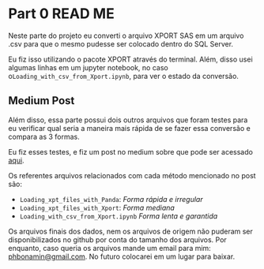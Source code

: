 # Part 0 READ ME

Neste parte do projeto eu converti o arquivo XPORT SAS em um arquivo .csv para que o mesmo pudesse ser colocado dentro do SQL Server.

Eu fiz isso utilizando o pacote XPORT através do terminal. Além, disso usei algumas linhas em um jupyter notebook, no caso o`Loading_with_csv_from_Xport.ipynb`, para ver o estado da conversão.

## Medium Post

Além disso, essa parte possui dois outros arquivos que foram testes para eu verificar qual seria a maneira mais rápida de se fazer essa conversão e compara as 3 formas.

Eu fiz esses testes, e fiz um post no medium sobre que pode ser acessado
<a href = "https://phbonamin.medium.com/3-formas-de-utilizar-um-arquivo-sas-xport-xpt-no-pandas-c39fb6a9d57e">aqui</a>.

Os referentes arquivos relacionados com cada método mencionado no post são:
- `Loading_xpt_files_with_Panda`: _Forma rápida e irregular_
- `Loading_xpt_files_with_Xport`: _Forma mediana_
- `Loading_with_csv_from_Xport.ipynb` _Forma lenta e garantida_

Os arquivos finais dos dados, nem os arquivos de origem não puderam ser disponibilizados no github por conta do tamanho dos arquivos. Por enquanto, caso queria os arquivos mande um email para mim: phbonamin@gmail.com. No futuro colocarei em um lugar para baixar.
